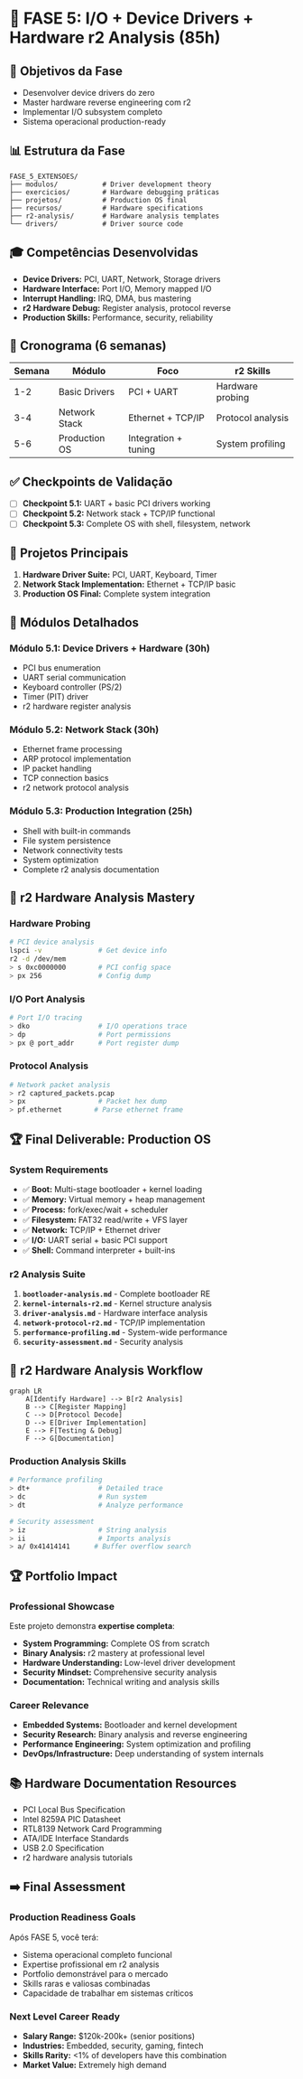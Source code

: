 # 🔌 FASE 5: I/O + Device Drivers + Hardware r2 Analysis (85h)

## 🎯 Objetivos da Fase
- Desenvolver device drivers do zero
- Master hardware reverse engineering com r2
- Implementar I/O subsystem completo
- Sistema operacional production-ready

## 📊 Estrutura da Fase
```
FASE_5_EXTENSOES/
├── modulos/           # Driver development theory
├── exercicios/        # Hardware debugging práticas
├── projetos/          # Production OS final
├── recursos/          # Hardware specifications
├── r2-analysis/       # Hardware analysis templates
└── drivers/           # Driver source code
```

## 🎓 Competências Desenvolvidas
- **Device Drivers:** PCI, UART, Network, Storage drivers
- **Hardware Interface:** Port I/O, Memory mapped I/O
- **Interrupt Handling:** IRQ, DMA, bus mastering
- **r2 Hardware Debug:** Register analysis, protocol reverse
- **Production Skills:** Performance, security, reliability

## 📅 Cronograma (6 semanas)
| Semana | Módulo | Foco | r2 Skills |
|--------|---------|-------|-----------|
| 1-2 | Basic Drivers | PCI + UART | Hardware probing |
| 3-4 | Network Stack | Ethernet + TCP/IP | Protocol analysis |
| 5-6 | Production OS | Integration + tuning | System profiling |

## ✅ Checkpoints de Validação
- [ ] **Checkpoint 5.1:** UART + basic PCI drivers working
- [ ] **Checkpoint 5.2:** Network stack + TCP/IP functional
- [ ] **Checkpoint 5.3:** Complete OS with shell, filesystem, network

## 🚀 Projetos Principais
1. **Hardware Driver Suite:** PCI, UART, Keyboard, Timer
2. **Network Stack Implementation:** Ethernet + TCP/IP basic
3. **Production OS Final:** Complete system integration

## 📘 Módulos Detalhados
### Módulo 5.1: Device Drivers + Hardware (30h)
- PCI bus enumeration
- UART serial communication
- Keyboard controller (PS/2)
- Timer (PIT) driver
- r2 hardware register analysis

### Módulo 5.2: Network Stack (30h)
- Ethernet frame processing
- ARP protocol implementation
- IP packet handling
- TCP connection basics
- r2 network protocol analysis

### Módulo 5.3: Production Integration (25h)
- Shell with built-in commands
- File system persistence
- Network connectivity tests
- System optimization
- Complete r2 analysis documentation

## 🔧 r2 Hardware Analysis Mastery
### Hardware Probing
```bash
# PCI device analysis
lspci -v              # Get device info
r2 -d /dev/mem
> s 0xc0000000        # PCI config space
> px 256              # Config dump
```

### I/O Port Analysis
```bash
# Port I/O tracing
> dko                 # I/O operations trace
> dp                  # Port permissions
> px @ port_addr      # Port register dump
```

### Protocol Analysis
```bash
# Network packet analysis
> r2 captured_packets.pcap
> px                  # Packet hex dump
> pf.ethernet        # Parse ethernet frame
```

## 🏆 Final Deliverable: Production OS
### System Requirements
- ✅ **Boot:** Multi-stage bootloader + kernel loading
- ✅ **Memory:** Virtual memory + heap management  
- ✅ **Process:** fork/exec/wait + scheduler
- ✅ **Filesystem:** FAT32 read/write + VFS layer
- ✅ **Network:** TCP/IP + Ethernet driver
- ✅ **I/O:** UART serial + basic PCI support
- ✅ **Shell:** Command interpreter + built-ins

### r2 Analysis Suite
1. **`bootloader-analysis.md`** - Complete bootloader RE
2. **`kernel-internals-r2.md`** - Kernel structure analysis
3. **`driver-analysis.md`** - Hardware interface analysis
4. **`network-protocol-r2.md`** - TCP/IP implementation
5. **`performance-profiling.md`** - System-wide performance
6. **`security-assessment.md`** - Security analysis

## 🔧 r2 Hardware Analysis Workflow
```mermaid
graph LR
    A[Identify Hardware] --> B[r2 Analysis]
    B --> C[Register Mapping]
    C --> D[Protocol Decode]
    D --> E[Driver Implementation]
    E --> F[Testing & Debug]
    F --> G[Documentation]
```

### Production Analysis Skills
```bash
# Performance profiling
> dt+                 # Detailed trace
> dc                  # Run system
> dt                  # Analyze performance

# Security assessment
> iz                  # String analysis
> ii                  # Imports analysis
> a/ 0x41414141      # Buffer overflow search
```

## 🏆 Portfolio Impact
### Professional Showcase
Este projeto demonstra **expertise completa**:
- **System Programming:** Complete OS from scratch
- **Binary Analysis:** r2 mastery at professional level
- **Hardware Understanding:** Low-level driver development
- **Security Mindset:** Comprehensive security analysis
- **Documentation:** Technical writing and analysis skills

### Career Relevance
- **Embedded Systems:** Bootloader and kernel development
- **Security Research:** Binary analysis and reverse engineering
- **Performance Engineering:** System optimization and profiling  
- **DevOps/Infrastructure:** Deep understanding of system internals

## 📚 Hardware Documentation Resources
- PCI Local Bus Specification
- Intel 8259A PIC Datasheet  
- RTL8139 Network Card Programming
- ATA/IDE Interface Standards
- USB 2.0 Specification
- r2 hardware analysis tutorials

## ➡️ Final Assessment
### Production Readiness Goals
Após FASE 5, você terá:
- Sistema operacional completo funcional
- Expertise profissional em r2 analysis
- Portfolio demonstrável para o mercado
- Skills raras e valiosas combinadas
- Capacidade de trabalhar em sistemas críticos

### Next Level Career Ready
- **Salary Range:** $120k-200k+ (senior positions)
- **Industries:** Embedded, security, gaming, fintech
- **Skills Rarity:** <1% of developers have this combination
- **Market Value:** Extremely high demand